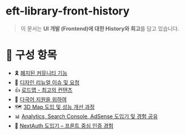 # eft-library-front-history

> 이 문서는 **UI 개발 (Frontend)에 대한 History와 회고**를 담고 있습니다.

# 📂 구성 항목

- 🎗️ [폐지된 커뮤니티 기능](./community.md)
- 🎨 [디자인 리뉴얼 이슈 및 요청](./design.md)
- 👍 [로드맵 - 최고의 컨텐츠](./roadmap.md)
- 🍱 [다국어 지원을 위하여](./i18n.md)
- 🗺️ [3D Map 도입 및 성능 개선 과정](./3dmap.md)
- 📊 [Analytics, Search Console, AdSense 도입기 및 경험 공유](./google.md)
- 🔐 [NextAuth 도입기 – 프론트 중심 인증 경험](./auth.md)
